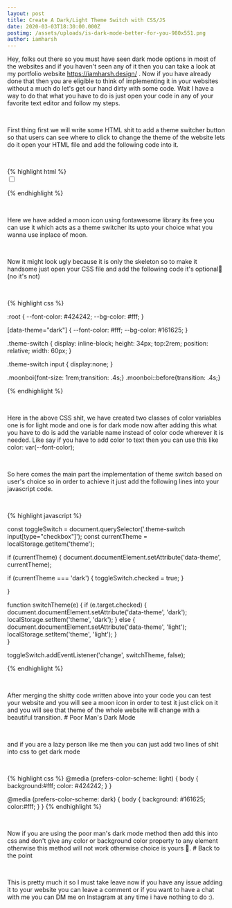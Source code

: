 ```yaml
---
layout: post
title: Create A Dark/Light Theme Switch with CSS/JS
date: 2020-03-03T18:30:00.000Z
postimg: /assets/uploads/is-dark-mode-better-for-you-980x551.png
author: iamharsh
---
```

Hey, folks out there so you must have seen dark mode options in most of the websites and if you haven't seen any of it then you can take a look at my portfolio website https://iamharsh.design/ . Now if you have already done that then you are eligible to think of implementing it in your websites without a much do let's get our hand dirty with some code. Wait I have a way to do that what you have to do is just open your code in any of your favorite text editor and follow my steps.
<p>&nbsp;</p>
First thing first we will write some HTML shit to add a theme switcher button so that users can see where to click to change the theme of the website lets do it open your HTML file and add the following code into it.
<p>&nbsp;</p>
{% highlight html %}

<div class="theme-switch-wrapper">
       <label class="theme-switch" for="checkbox">
    <input type="checkbox" id="checkbox" />
    <div class="fas fa-moon moonboi fa-2x"></div>
  </label>
  </div>

{% endhighlight %}

<p>&nbsp;</p>
Here we have added a moon icon using fontawesome library its free you can use it which acts as a theme switcher its upto your choice what you wanna use inplace of moon.
<p>&nbsp;</p>
Now it might look ugly because it is only the skeleton so to make it handsome just open your CSS file and add the following code it's optional🖖(no it's not)
<p>&nbsp;</p>
{% highlight css %}

:root {     --font-color: #424242;
    --bg-color: #fff;
}

[data-theme="dark"] {     --font-color: #fff;
    --bg-color: #161625;
}

  .theme-switch {     display: inline-block;
    height: 34px;
    top:2rem;
    position: relative;
    width: 60px;
  }

  .theme-switch input {     display:none;
  }

  .moonboi{font-size: 1rem;transition: .4s;}   .moonboi::before{transition: .4s;}

{% endhighlight %}

<p>&nbsp;</p>
Here in the above CSS shit, we have created two classes of color variables one is for light mode and one is for dark mode now after adding this what you have to do is add the variable name instead of color code wherever it is needed. Like say if you have to add color to text then you can use this like color: var(--font-color);
<p>&nbsp;</p>
So here comes the main part the implementation of theme switch based on user's choice so in order to achieve it just add the following lines into your javascript code.
<p>&nbsp;</p>
{% highlight javascript %}

const toggleSwitch = document.querySelector('.theme-switch input\[type="checkbox"]'); const currentTheme = localStorage.getItem('theme');

if (currentTheme) {     document.documentElement.setAttribute('data-theme', currentTheme);

if (currentTheme === 'dark') {
    toggleSwitch.checked = true;
}

}

function switchTheme(e) {     if (e.target.checked) {
        document.documentElement.setAttribute('data-theme', 'dark');
        localStorage.setItem('theme', 'dark');
    }
    else {        document.documentElement.setAttribute('data-theme', 'light');
          localStorage.setItem('theme', 'light');
    }\
}

toggleSwitch.addEventListener('change', switchTheme, false);

{% endhighlight %}

<p>&nbsp;</p>
After merging the shitty code written above into your code you can test your website and you will see a moon icon in order to test it just click on it and you will see that theme of the whole website will change with a beautiful transition.
# Poor Man's Dark Mode
<p>&nbsp;</p>
and if you are a lazy person like me then you can just add two lines of shit into css to get dark mode
<p>&nbsp;</p>
{% highlight css %}
@media (prefers-color-scheme: light) {
	body {
              background:#fff;
	      color: #424242;
	}
}

@media (prefers-color-scheme: dark) { 	body {
		background: #161625;
                color:#fff;
	}
}
{% endhighlight %}

<p>&nbsp;</p>
Now if you are using the poor man's dark mode method then add this into css and don't give any color or background color property to any element otherwise this method will not work otherwise choice is yours 🤣.
# Back to the point
<p>&nbsp;</p>
This is pretty much it so I must take leave now if you have any issue adding it to your website you can leave a comment or if you want to have a chat with me you can DM me on Instagram at any time i have nothing to do :).
